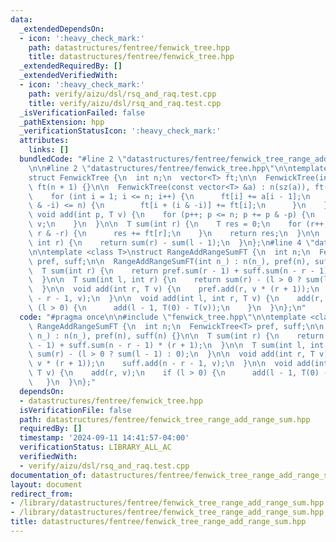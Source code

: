 ```yaml
---
data:
  _extendedDependsOn:
  - icon: ':heavy_check_mark:'
    path: datastructures/fentree/fenwick_tree.hpp
    title: datastructures/fentree/fenwick_tree.hpp
  _extendedRequiredBy: []
  _extendedVerifiedWith:
  - icon: ':heavy_check_mark:'
    path: verify/aizu/dsl/rsq_and_raq.test.cpp
    title: verify/aizu/dsl/rsq_and_raq.test.cpp
  _isVerificationFailed: false
  _pathExtension: hpp
  _verificationStatusIcon: ':heavy_check_mark:'
  attributes:
    links: []
  bundledCode: "#line 2 \"datastructures/fentree/fenwick_tree_range_add_range_sum.hpp\"\
    \n\n#line 2 \"datastructures/fentree/fenwick_tree.hpp\"\n\ntemplate <class T>\n\
    struct FenwickTree {\n  int n;\n  vector<T> ft;\n\n  FenwickTree(int n_) : n(n_),\
    \ ft(n + 1) {}\n\n  FenwickTree(const vector<T> &a) : n(sz(a)), ft(n + 1) {\n\
    \    for (int i = 1; i <= n; i++) {\n      ft[i] += a[i - 1];\n      if (i + (i\
    \ & -i) <= n) {\n        ft[i + (i & -i)] += ft[i];\n      }\n    }\n  }\n\n \
    \ void add(int p, T v) {\n    for (p++; p <= n; p += p & -p) {\n      ft[p] +=\
    \ v;\n    }\n  }\n\n  T sum(int r) {\n    T res = 0;\n    for (r++; r > 0; r -=\
    \ r & -r) {\n      res += ft[r];\n    }\n    return res;\n  }\n\n  T sum(int l,\
    \ int r) {\n    return sum(r) - sum(l - 1);\n  }\n};\n#line 4 \"datastructures/fentree/fenwick_tree_range_add_range_sum.hpp\"\
    \n\ntemplate <class T>\nstruct RangeAddRangeSumFT {\n  int n;\n  FenwickTree<T>\
    \ pref, suff;\n\n  RangeAddRangeSumFT(int n_) : n(n_), pref(n), suff(n) {}\n\n\
    \  T sum(int r) {\n    return pref.sum(r - 1) + suff.sum(n - r - 1) * (r + 1);\n\
    \  }\n\n  T sum(int l, int r) {\n    return sum(r) - (l > 0 ? sum(l - 1) : 0);\n\
    \  }\n\n  void add(int r, T v) {\n    pref.add(r, v * (r + 1));\n    suff.add(n\
    \ - r - 1, v);\n  }\n\n  void add(int l, int r, T v) {\n    add(r, v);\n    if\
    \ (l > 0) {\n      add(l - 1, T(0) - T(v));\n    }\n  }\n};\n"
  code: "#pragma once\n\n#include \"fenwick_tree.hpp\"\n\ntemplate <class T>\nstruct\
    \ RangeAddRangeSumFT {\n  int n;\n  FenwickTree<T> pref, suff;\n\n  RangeAddRangeSumFT(int\
    \ n_) : n(n_), pref(n), suff(n) {}\n\n  T sum(int r) {\n    return pref.sum(r\
    \ - 1) + suff.sum(n - r - 1) * (r + 1);\n  }\n\n  T sum(int l, int r) {\n    return\
    \ sum(r) - (l > 0 ? sum(l - 1) : 0);\n  }\n\n  void add(int r, T v) {\n    pref.add(r,\
    \ v * (r + 1));\n    suff.add(n - r - 1, v);\n  }\n\n  void add(int l, int r,\
    \ T v) {\n    add(r, v);\n    if (l > 0) {\n      add(l - 1, T(0) - T(v));\n \
    \   }\n  }\n};"
  dependsOn:
  - datastructures/fentree/fenwick_tree.hpp
  isVerificationFile: false
  path: datastructures/fentree/fenwick_tree_range_add_range_sum.hpp
  requiredBy: []
  timestamp: '2024-09-11 14:41:57-04:00'
  verificationStatus: LIBRARY_ALL_AC
  verifiedWith:
  - verify/aizu/dsl/rsq_and_raq.test.cpp
documentation_of: datastructures/fentree/fenwick_tree_range_add_range_sum.hpp
layout: document
redirect_from:
- /library/datastructures/fentree/fenwick_tree_range_add_range_sum.hpp
- /library/datastructures/fentree/fenwick_tree_range_add_range_sum.hpp.html
title: datastructures/fentree/fenwick_tree_range_add_range_sum.hpp
---
```


